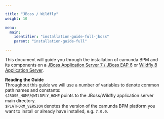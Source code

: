 ```yaml
---

title: "JBoss / Wildfly"
weight: 10

menu:
  main:
    identifier: "installation-guide-full-jboss"
    parent: "installation-guide-full"

---
```


This document will guide you through the installation of camunda BPM and its components on a <a href="http://www.jboss.org/jbossas">JBoss Application Server 7 / JBoss EAP 6</a> or <a href="http://www.wildfly.org">Wildfly 8 Application Server</a>.

<div class="alert alert-info">
  <strong>Reading the Guide</strong><br>
  Throughout this guide we will use a number of variables to denote common path names and constants:<br>
  <code>$JBOSS_HOME</code>/<code>$WILDFLY_HOME</code> points to the JBoss/Wildfly application server main directory.<br>
  <code>$PLATFORM_VERSION</code> denotes the version of the camunda BPM platform you want to install or already have installed, e.g. <code>7.0.0</code>.
</div>